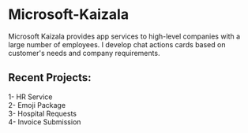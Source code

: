 # Microsoft-Kaizala
Microsoft Kaizala provides app services to high-level companies with a large number of employees. I develop chat actions cards based on customer's needs and company requirements.

## Recent Projects:
1- HR Service <br/>
2- Emoji Package <br/>
3- Hospital Requests <br/>
4- Invoice Submission
